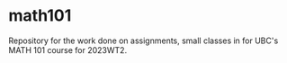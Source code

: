 # math101
Repository for the work done on assignments, small classes in for UBC's MATH 101 course for 2023WT2.
